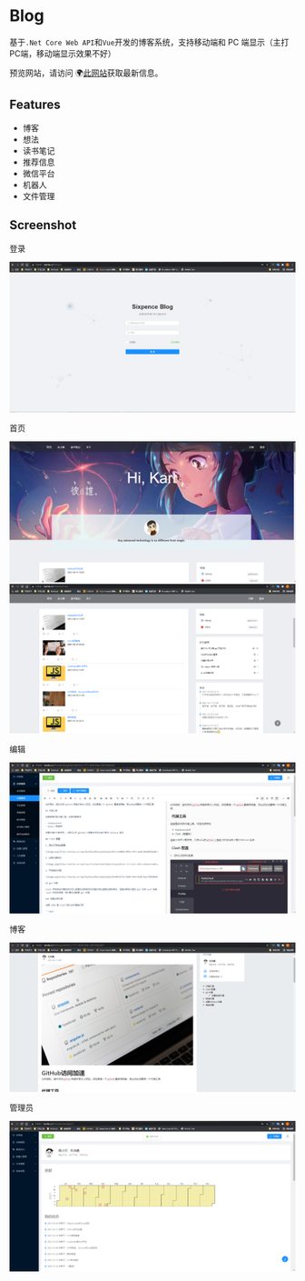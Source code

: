 # Blog

基于`.Net Core Web API`和`Vue`开发的博客系统，支持移动端和 PC 端显示（主打PC端，移动端显示效果不好）

预览网站，请访问 🌍[此网站](http://www.karldu.cn/)获取最新信息。

## Features

+ 博客
+ 想法
+ 读书笔记
+ 推荐信息
+ 微信平台
+ 机器人
+ 文件管理

## Screenshot

登录

![Image](https://raw.githubusercontent.com/CarlDuFromChina/library/main/blog/blog_login.png)

首页

![Image](https://raw.githubusercontent.com/CarlDuFromChina/library/main/blog/blog_index.png)
![Image](https://raw.githubusercontent.com/CarlDuFromChina/library/main/blog/blog_index2.pgn.png)

编辑

![Image](https://raw.githubusercontent.com/CarlDuFromChina/library/main/blog/blog_edit.png)

博客

![Image](https://raw.githubusercontent.com/CarlDuFromChina/library/main/blog/blog_read.png)

管理员

![Image](https://raw.githubusercontent.com/CarlDuFromChina/library/main/blog/blog_admin.png)
